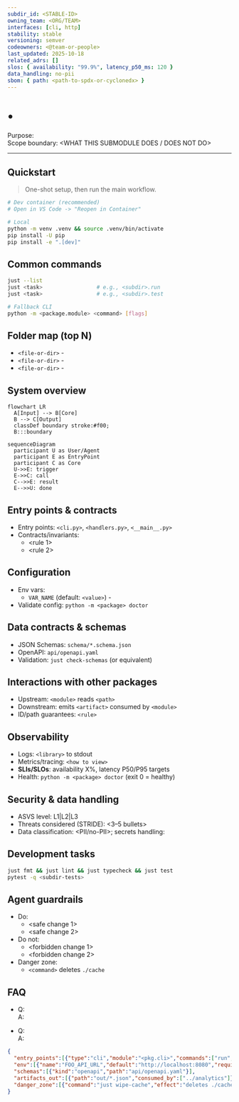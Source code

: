 ```yaml
---
subdir_id: <STABLE-ID>
owning_team: <ORG/TEAM>
interfaces: [cli, http]
stability: stable
versioning: semver
codeowners: <@team-or-people>
last_updated: 2025-10-18
related_adrs: []
slos: { availability: "99.9%", latency_p50_ms: 120 }
data_handling: no-pii
sbom: { path: <path-to-spdx-or-cyclonedx> }
---
```


# <REPO NAME> • <SUBDIRECTORY NAME>

Purpose: <ONE-LINE PURPOSE>  
Scope boundary: <WHAT THIS SUBMODULE DOES / DOES NOT DO>

---

## Quickstart  <!-- how-to -->
> One-shot setup, then run the main workflow.
```bash
# Dev container (recommended)
# Open in VS Code -> "Reopen in Container"

# Local
python -m venv .venv && source .venv/bin/activate
pip install -U pip
pip install -e ".[dev]"
```

## Common commands  <!-- reference -->
```bash
just --list
just <task>                 # e.g., <subdir>.run
just <task>                 # e.g., <subdir>.test

# Fallback CLI
python -m <package.module> <command> [flags]
```

## Folder map (top N)  <!-- reference -->
- `<file-or-dir>` - <one-line purpose>
- `<file-or-dir>` - <one-line purpose>
- `<file-or-dir>` - <one-line purpose>

## System overview  <!-- explanation -->
```mermaid
flowchart LR
  A[Input] --> B[Core]
  B --> C[Output]
  classDef boundary stroke:#f00;
  B:::boundary
```
```mermaid
sequenceDiagram
  participant U as User/Agent
  participant E as EntryPoint
  participant C as Core
  U->>E: trigger
  E->>C: call
  C-->>E: result
  E-->>U: done
```

## Entry points & contracts  <!-- reference -->
- Entry points: `<cli.py>`, `<handlers.py>`, `<__main__.py>`
- Contracts/invariants:
  - <rule 1>
  - <rule 2>

## Configuration  <!-- reference -->
- Env vars:
  - `VAR_NAME` (default: `<value>`) - <meaning>
- Validate config: `python -m <package> doctor`

## Data contracts & schemas  <!-- reference -->
- JSON Schemas: `schema/*.schema.json`
- OpenAPI: `api/openapi.yaml`
- Validation: `just check-schemas` (or equivalent)

## Interactions with other packages  <!-- explanation/reference -->
- Upstream: `<module>` reads `<path>`
- Downstream: emits `<artifact>` consumed by `<module>`
- ID/path guarantees: `<rule>`

## Observability  <!-- reference -->
- Logs: `<library>` to stdout
- Metrics/tracing: `<how to view>`
- **SLIs/SLOs**: availability X%, latency P50/P95 targets
- Health: `python -m <package> doctor` (exit 0 = healthy)

## Security & data handling  <!-- reference/explanation -->
- ASVS level: L1|L2|L3
- Threats considered (STRIDE): <3–5 bullets>
- Data classification: <PII/no-PII>; secrets handling: <rule>

## Development tasks  <!-- how-to/reference -->
```bash
just fmt && just lint && just typecheck && just test
pytest -q <subdir-tests>
```

## Agent guardrails  <!-- reference -->
- Do:
  - <safe change 1>
  - <safe change 2>
- Do not:
  - <forbidden change 1>
  - <forbidden change 2>
- Danger zone:
  - `<command>` deletes `./cache`

## FAQ  <!-- explanation -->
- Q: <question>  
  A: <short answer>

- Q: <question>  
  A: <short answer>

<!-- Machine-readable appendix -->
```json x-agent-map
{
  "entry_points":[{"type":"cli","module":"<pkg.cli>","commands":["run","doctor"]}],
  "env":[{"name":"FOO_API_URL","default":"http://localhost:8080","required":true}],
  "schemas":[{"kind":"openapi","path":"api/openapi.yaml"}],
  "artifacts_out":[{"path":"out/*.json","consumed_by":["../analytics"]}],
  "danger_zone":[{"command":"just wipe-cache","effect":"deletes ./cache"}]
}
```
